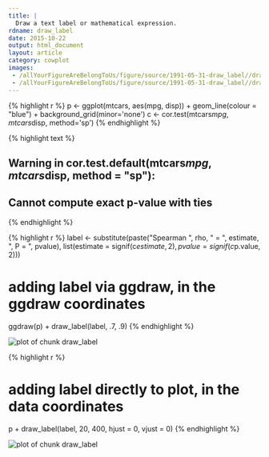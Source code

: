 ```yaml
---
title: |
  Draw a text label or mathematical expression.
rdname: draw_label
date: 2015-10-22
output: html_document
layout: article
category: cowplot
images:
 - /allYourFigureAreBelongToUs/figure/source/1991-05-31-draw_label//draw_label-1.png
 - /allYourFigureAreBelongToUs/figure/source/1991-05-31-draw_label//draw_label-2.png
---
```





{% highlight r %}
p <- ggplot(mtcars, aes(mpg, disp)) + geom_line(colour = "blue") + background_grid(minor='none')
c <- cor.test(mtcars$mpg, mtcars$disp, method='sp')
{% endhighlight %}



{% highlight text %}
## Warning in cor.test.default(mtcars$mpg, mtcars$disp, method = "sp"):
## Cannot compute exact p-value with ties
{% endhighlight %}



{% highlight r %}
label <- substitute(paste("Spearman ", rho, " = ", estimate, ", P = ", pvalue),
                    list(estimate = signif(c$estimate, 2), pvalue = signif(c$p.value, 2)))
# adding label via ggdraw, in the ggdraw coordinates
ggdraw(p) + draw_label(label, .7, .9)
{% endhighlight %}

![plot of chunk draw_label](/allYourFigureAreBelongToUs/figure/source/1991-05-31-draw_label/draw_label-1.png) 

{% highlight r %}
# adding label directly to plot, in the data coordinates
p + draw_label(label, 20, 400, hjust = 0, vjust = 0)
{% endhighlight %}

![plot of chunk draw_label](/allYourFigureAreBelongToUs/figure/source/1991-05-31-draw_label/draw_label-2.png) 